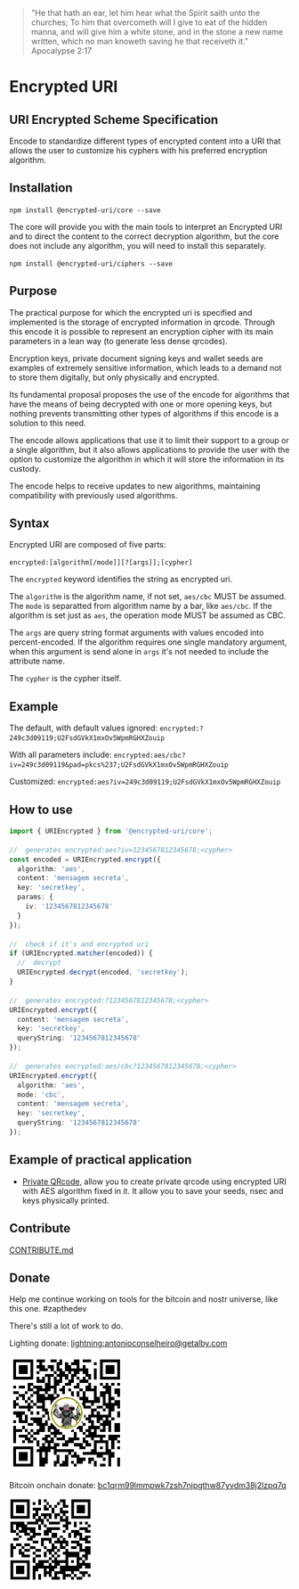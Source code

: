 > "He that hath an ear, let him hear what the Spirit saith unto the churches; To him that overcometh will I give to eat of the hidden manna, and will give him a white stone, and in the stone a new name written, which no man knoweth saving he that receiveth it."
> Apocalypse 2:17

# Encrypted URI
## URI Encrypted Scheme Specification

Encode to standardize different types of encrypted content into a URI that allows the user to customize his cyphers with his preferred encryption algorithm.

## Installation

```npm install @encrypted-uri/core --save```

The core will provide you with the main tools to interpret an Encrypted URI and to direct the content to the correct decryption algorithm, but the core does not include any algorithm, you will need to install this separately.

```npm install @encrypted-uri/ciphers --save```

## Purpose

The practical purpose for which the encrypted uri is specified and implemented is the storage of encrypted information in qrcode. Through this encode it is possible to represent an encryption cipher with its main parameters in a lean way (to generate less dense qrcodes).

Encryption keys, private document signing keys and wallet seeds are examples of extremely sensitive information, which leads to a demand not to store them digitally, but only physically and encrypted.

Its fundamental proposal proposes the use of the encode for algorithms that have the means of being decrypted with one or more opening keys, but nothing prevents transmitting other types of algorithms if this encode is a solution to this need.

The encode allows applications that use it to limit their support to a group or a single algorithm, but it also allows applications to provide the user with the option to customize the algorithm in which it will store the information in its custody.

The encode helps to receive updates to new algorithms, maintaining compatibility with previously used algorithms.

## Syntax
Encrypted URI are composed of five parts:

```encrypted:[algorithm[/mode]][?[args]];[cypher]```

The ```encrypted``` keyword identifies the string as encrypted uri.

The ```algorithm``` is the algorithm name, if not set, ```aes/cbc``` MUST be  assumed. The ```mode``` is separatted from algorithm name by a bar, like ```aes/cbc```. If the algorithm is set just as ```aes```, the operation mode MUST be  assumed as CBC.

The ```args``` are query string format arguments with values encoded into percent-encoded. If the algorithm requires one single mandatory argument, when this argument is send alone in ```args``` it's not needed to include the attribute name.

The ```cypher``` is the cypher itself.

## Example
The default, with default values ignored:
```encrypted:?249c3d09119;U2FsdGVkX1mxOv5WpmRGHXZouip```

With all parameters include:
```encrypted:aes/cbc?iv=249c3d09119&pad=pkcs%237;U2FsdGVkX1mxOv5WpmRGHXZouip```

Customized:
```encrypted:aes?iv=249c3d09119;U2FsdGVkX1mxOv5WpmRGHXZouip```

## How to use

```typescript
import { URIEncrypted } from '@encrypted-uri/core';

//  generates encrypted:aes?iv=1234567812345678;<cypher>
const encoded = URIEncrypted.encrypt({
  algorithm: 'aes',
  content: 'mensagem secreta',
  key: 'secretkey',
  params: {
    iv: '1234567812345678'
  }
});

//  check if it's and encrypted uri
if (URIEncrypted.matcher(encoded)) {
  //  decrypt
  URIEncrypted.decrypt(encoded, 'secretkey');
}

//  generates encrypted:?1234567812345678;<cypher>
URIEncrypted.encrypt({
  content: 'mensagem secreta',
  key: 'secretkey',
  queryString: '1234567812345678'
});

//  generates encrypted:aes/cbc?1234567812345678;<cypher>
URIEncrypted.encrypt({
  algorithm: 'aes',
  mode: 'cbc',
  content: 'mensagem secreta',
  key: 'secretkey',
  queryString: '1234567812345678'
});


```

## Example of practical application
 - [Private QRcode](https://antonioconselheiro.github.io/private-qrcode/#/home), allow you to create private qrcode using encrypted URI with AES algorithm fixed in it. It allow you to save your seeds, nsec and keys physically printed.

## Contribute
[CONTRIBUTE.md](./CONTRIBUTE.md)

## Donate
Help me continue working on tools for the bitcoin and nostr universe, like this one. #zapthedev

There's still a lot of work to do.

Lighting donate: <a href="lightning:antonioconselheiro@getalby.com">lightning:antonioconselheiro@getalby.com</a>

![zap me](https://raw.githubusercontent.com/antonioconselheiro/antonioconselheiro/main/img/qrcode-wallet-lighting.png)

Bitcoin onchain donate: <a href="bitcoin:bc1qrm99lmmpwk7zsh7njpgthw87yvdm38j2lzpq7q">bc1qrm99lmmpwk7zsh7njpgthw87yvdm38j2lzpq7q</a>

![zap me](https://raw.githubusercontent.com/antonioconselheiro/antonioconselheiro/main/img/qrcode-wallet-bitcoin.png)
